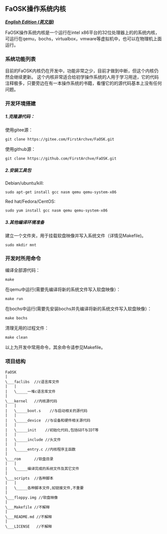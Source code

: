 ## FaOSK操作系统内核
***[English Edition (英文版)](./README.md)***

FaOSK操作系统内核是一个运行在intel x86平台的32位处理器上的的系统内核，可运行在qemu，bochs，virtualbox，vmware等虚拟机中，也可以在物理机上面运行。

### 系统功能列表
目前的FaOSK内核仍在开发中，功能非常之少，目前才做到中断，但这个内核仍然会继续更新。
这个内核非常适合给初学操作系统的人用于学习用途，它的代码注释极多，只要旁边在有一本操作系统的书籍，看懂它的的源代码基本上没有任何问题。

### 开发环境搭建

##### 1.克隆源代码：

使用gitee源：

```
git clone https://gitee.com/FirstArchve/FaOSK.git
```
使用github源：

```
git clone https://github.com/FirstArchve/FaOSK.git
```
##### 2.安装工具包

Debian/ubuntu/kill:

```
sudo apt-get install gcc nasm qemu qemu-system-x86
```
Red hat/Fedora/CentOS:

```
sudo yum install gcc nasm qemu qemu-system-x86
```
##### 3.其他编译环境准备

建立一个文件夹，用于挂载软盘映像并写入系统文件（详情见Makefile)。

```
sudo mkdir mnt
```
### 开发时所用命令

编译全部源代码：

```
make
```
在qemu中运行(需要先编译将新的系统文件写入软盘映像）：

```
make run
```
在bochs中运行(需要先安装bochs并先编译将新的系统文件写入软盘映像）：

```
make bochs
```
清理无用的过程文件：

```
make clean
```
以上为开发中常用命令，其余命令请参见Makefile。

### 项目结构

```
FaOSK
|
\___faclibs  //c语言库文件
|   |
|   \_____一堆c语言库文件
|
\___kernel   //内核源代码
|   |
|   \_____boot.s    //与启动相关的源代码
|   |
|   \_____device  //与设备和硬件相关源代码
|   |
|   \_____init    //初始化代码,包括GDT与IDT等
|   |
|   \_____include //头文件
|   |
|   \_____entry.c //内核程序主函数
|
\___rom      //软盘目录
|   |
|   \_____编译完成的系统文件及其它文件
|
\___scripts  //各种脚本
|   |
|   \_____各种脚本文件,如链接文件,不重要
|
\___floppy.img //软盘映像
|
\___Makefile //不解释
|
\___README.md //不解释
|
\___LICENSE   //不解释

```
